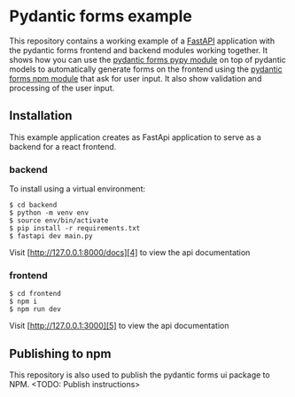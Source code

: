 # Pydantic forms example

This repository contains a working example of a [FastAPI][1] application with the pydantic forms frontend and backend modules working together.
It shows how you can use the [pydantic forms pypy module][2] on top of pydantic models to automatically generate forms on the frontend using the [pydantic forms npm module][3] that ask for user input. It also show validation and processing of the user input.

## Installation

This example application creates as FastApi application to serve as a backend for a react frontend.

### backend

To install using a virtual environment:

```
$ cd backend
$ python -m venv env
$ source env/bin/activate
$ pip install -r requirements.txt
$ fastapi dev main.py
```

Visit [http://127.0.0.1:8000/docs][4] to view the api documentation

### frontend

```
$ cd frontend
$ npm i
$ npm run dev
```

Visit [http://127.0.0.1:3000][5] to view the api documentation

## Publishing to npm

This repository is also used to publish the pydantic forms ui package to NPM.
<TODO: Publish instructions>

[1]: https://fastapi.tiangolo.com/
[2]: https://pypi.org/project/pydantic-forms
[3]: https://www.npmjs.com/package/pydantic-forms
[4]: http://127.0.0.1:8000/docs
[5]: http://127.0.0.1:3000

